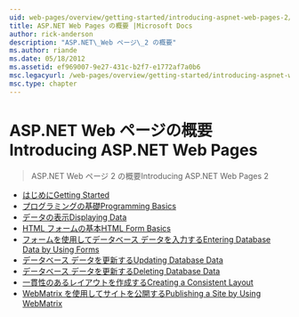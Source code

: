 ```yaml
---
uid: web-pages/overview/getting-started/introducing-aspnet-web-pages-2/index
title: ASP.NET Web Pages の概要 |Microsoft Docs
author: rick-anderson
description: "ASP.NET\_Web ページ\_2 の概要"
ms.author: riande
ms.date: 05/18/2012
ms.assetid: ef969007-9e27-431c-b2f7-e1772af7a0b6
msc.legacyurl: /web-pages/overview/getting-started/introducing-aspnet-web-pages-2
msc.type: chapter
---
```

<a name="introducing-aspnet-web-pages"></a><span data-ttu-id="82976-103">ASP.NET Web ページの概要</span><span class="sxs-lookup"><span data-stu-id="82976-103">Introducing ASP.NET Web Pages</span></span>
====================
> <span data-ttu-id="82976-104">ASP.NET Web ページ 2 の概要</span><span class="sxs-lookup"><span data-stu-id="82976-104">Introducing ASP.NET Web Pages 2</span></span>


- [<span data-ttu-id="82976-105">はじめに</span><span class="sxs-lookup"><span data-stu-id="82976-105">Getting Started</span></span>](getting-started.md)
- [<span data-ttu-id="82976-106">プログラミングの基礎</span><span class="sxs-lookup"><span data-stu-id="82976-106">Programming Basics</span></span>](intro-to-web-pages-programming.md)
- [<span data-ttu-id="82976-107">データの表示</span><span class="sxs-lookup"><span data-stu-id="82976-107">Displaying Data</span></span>](displaying-data.md)
- [<span data-ttu-id="82976-108">HTML フォームの基本</span><span class="sxs-lookup"><span data-stu-id="82976-108">HTML Form Basics</span></span>](form-basics.md)
- [<span data-ttu-id="82976-109">フォームを使用してデータベース データを入力する</span><span class="sxs-lookup"><span data-stu-id="82976-109">Entering Database Data by Using Forms</span></span>](entering-data.md)
- [<span data-ttu-id="82976-110">データベース データを更新する</span><span class="sxs-lookup"><span data-stu-id="82976-110">Updating Database Data</span></span>](updating-data.md)
- [<span data-ttu-id="82976-111">データベース データを更新する</span><span class="sxs-lookup"><span data-stu-id="82976-111">Deleting Database Data</span></span>](deleting-data.md)
- [<span data-ttu-id="82976-112">一貫性のあるレイアウトを作成する</span><span class="sxs-lookup"><span data-stu-id="82976-112">Creating a Consistent Layout</span></span>](layouts.md)
- [<span data-ttu-id="82976-113">WebMatrix を使用してサイトを公開する</span><span class="sxs-lookup"><span data-stu-id="82976-113">Publishing a Site by Using WebMatrix</span></span>](publishing.md)
